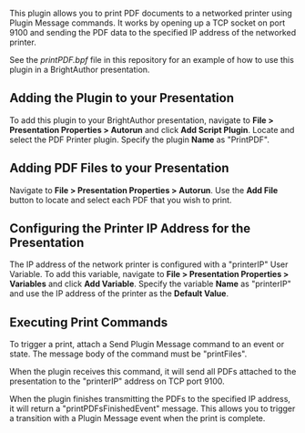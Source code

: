This plugin allows you to print PDF documents to a networked printer using Plugin Message commands. It works by opening up a TCP socket on port 9100 and sending the PDF data to the specified IP address of the networked printer.

See the <em>printPDF.bpf</em> file in this repository for an example of how to use this plugin in a BrightAuthor presentation. 

Adding the Plugin to your Presentation
-------------
<p>To add this plugin to your BrightAuthor presentation, navigate to <strong>File > Presentation Properties > Autorun</strong> and click <strong>Add Script Plugin</strong>. Locate and select the PDF Printer plugin. Specify the plugin <strong>Name</strong> as "PrintPDF".</p>

Adding PDF Files to your Presentation
--------------
<p>Navigate to <strong>File > Presentation Properties > Autorun</strong>. Use the <strong>Add File</strong> button to locate and select each PDF that you wish to print.</p>

Configuring the Printer IP Address for the Presentation
-------------
<p>The IP address of the network printer is configured with a "printerIP" User Variable. To add this variable, navigate to <strong>File > Presentation Properties > Variables</strong> and click <strong>Add Variable</strong>. Specify the variable <strong>Name</strong> as "printerIP" and use the IP address of the printer as the <strong>Default Value</strong>.</p>

Executing Print Commands
----------
<p>To trigger a print, attach a Send Plugin Message command to an event or state. The message body of the command must be "printFiles".</p> 

<p>When the plugin receives this command, it will send all PDFs attached to the presentation to the "printerIP" address on TCP port 9100.</p>

<p>When the plugin finishes transmitting the PDFs to the specified IP address, it will return a "printPDFsFinishedEvent" message. This allows you to trigger a transition with a Plugin Message event when the print is complete.</p>
